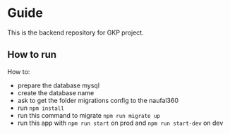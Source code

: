 # Guide
This is the backend repository for GKP project.

## How to run
How to:
- prepare the database mysql
- create the database name
- ask to get the folder migrations config to the naufal360
- run `npm install`
- run this command to migrate `npm run migrate up`
- run this app with `npm run start` on prod and `npm run start-dev` on dev
